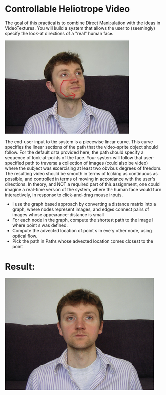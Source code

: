 #  Controllable Heliotrope Video
 
The goal of this practical is to combine Direct Manipulation with the ideas in VideoTextures. You will build a system that allows the user to (seemingly) specify the look-at directions of a "real" human face.

![FaceImg](https://github.com/pleaseRedo/Controllable-Heliotrope-Video/blob/master/Heliotrope/gabriel.jpg)


The end-user input to the system is a piecewise linear curve. This curve specifies the linear sections of the path that the video-sprite object should follow. For the default data provided here, the path should specify a sequence of look-at-points of the face.
Your system will follow that user-specified path to traverse a collection of images (could also be video) where the subject was excercising at least two obvious degrees of freedom. The resulting video should be smooth in terms of looking as continuous as possible, and controlled in terms of moving in accordance with the user's directions. In theory, and NOT a required part of this assignment, one could imagine a real-time version of the system, where the human face would turn interactively, in response to click-and-drag mouse inputs.

* I use the graph based approach by converting a distance matrix into a graph, where nodes represent images, and edges connect pairs of images whose appearance-distance is small
* For each node in the graph, compute the shortest path to the image I where point s was defined. 
* Compute the advected location of point s in every other node, using optical flow. 
* Pick the path in Paths whose advected location comes closest to the point 

# Result:

![resultanimation](https://github.com/pleaseRedo/Controllable-Heliotrope-Video/blob/master/Heliotrope/result.gif)
